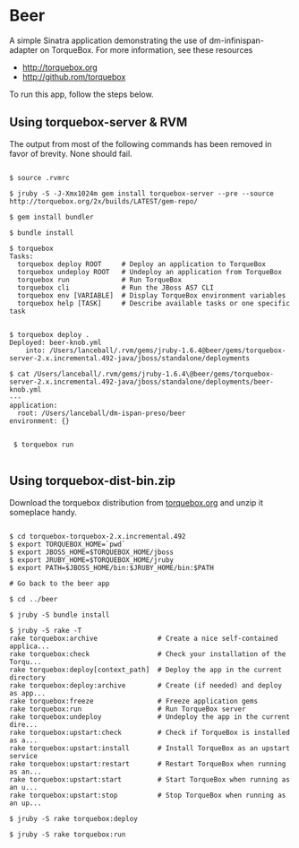 # Beer

A simple Sinatra application demonstrating the use of dm-infinispan-adapter on TorqueBox.
For more information, see these resources

* http://torquebox.org
* http://github.rom/torquebox

To run this app, follow the steps below.  

## Using torquebox-server &amp; RVM

The output from most of the following commands has been removed in favor of brevity. None should fail.

<pre>
<code>
$ source .rvmrc 

$ jruby -S -J-Xmx1024m gem install torquebox-server --pre --source http://torquebox.org/2x/builds/LATEST/gem-repo/

$ gem install bundler

$ bundle install

$ torquebox
Tasks:
  torquebox deploy ROOT     # Deploy an application to TorqueBox
  torquebox undeploy ROOT   # Undeploy an application from TorqueBox
  torquebox run             # Run TorqueBox
  torquebox cli             # Run the JBoss AS7 CLI
  torquebox env [VARIABLE]  # Display TorqueBox environment variables
  torquebox help [TASK]     # Describe available tasks or one specific task


$ torquebox deploy .
Deployed: beer-knob.yml
    into: /Users/lanceball/.rvm/gems/jruby-1.6.4@beer/gems/torquebox-server-2.x.incremental.492-java/jboss/standalone/deployments

$ cat /Users/lanceball/.rvm/gems/jruby-1.6.4\@beer/gems/torquebox-server-2.x.incremental.492-java/jboss/standalone/deployments/beer-knob.yml
--- 
application: 
  root: /Users/lanceball/dm-ispan-preso/beer
environment: {}


 $ torquebox run
</code>
</pre>


## Using torquebox-dist-bin.zip

Download the torquebox distribution from [torquebox.org](http://torquebox.org/2x/builds/torquebox-dist-bin.zip)
and unzip it someplace handy.

<pre>
<code>
$ cd torquebox-torquebox-2.x.incremental.492
$ export TORQUEBOX_HOME=`pwd`
$ export JBOSS_HOME=$TORQUEBOX_HOME/jboss
$ export JRUBY_HOME=$TORQUEBOX_HOME/jruby
$ export PATH=$JBOSS_HOME/bin:$JRUBY_HOME/bin:$PATH

# Go back to the beer app

$ cd ../beer

$ jruby -S bundle install

$ jruby -S rake -T
rake torquebox:archive               # Create a nice self-contained applica...
rake torquebox:check                 # Check your installation of the Torqu...
rake torquebox:deploy[context_path]  # Deploy the app in the current directory
rake torquebox:deploy:archive        # Create (if needed) and deploy as app...
rake torquebox:freeze                # Freeze application gems
rake torquebox:run                   # Run TorqueBox server
rake torquebox:undeploy              # Undeploy the app in the current dire...
rake torquebox:upstart:check         # Check if TorqueBox is installed as a...
rake torquebox:upstart:install       # Install TorqueBox as an upstart service
rake torquebox:upstart:restart       # Restart TorqueBox when running as an...
rake torquebox:upstart:start         # Start TorqueBox when running as an u...
rake torquebox:upstart:stop          # Stop TorqueBox when running as an up...

$ jruby -S rake torquebox:deploy

$ jruby -S rake torquebox:run

</code>
</pre>


